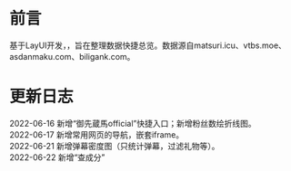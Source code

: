 # 前言

基于LayUI开发，，旨在整理数据快捷总览。数据源自matsuri.icu、vtbs.moe、asdanmaku.com、biligank.com。  

# 更新日志

2022-06-16 新增“御先蔵馬official”快捷入口；新增粉丝数绘折线图。  
2022-06-17 新增常用网页的导航，嵌套iframe。  
2022-06-21 新增弹幕密度图（只统计弹幕，过滤礼物等）。  
2022-06-22 新增“查成分”  
